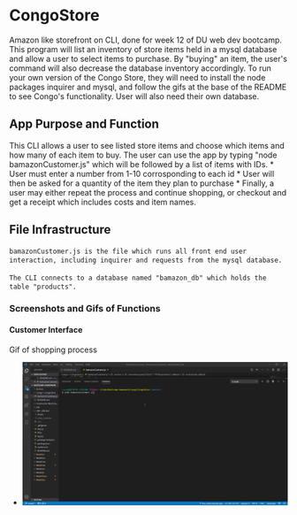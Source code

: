 # CongoStore
Amazon like storefront on CLI, done for week 12 of DU web dev bootcamp. This program will list an inventory of store items held in a mysql database and allow a user to select items to purchase. By "buying" an item, the user's command will also decrease the database inventory accordingly. To run your own version of the Congo Store, they will need to install the node packages inquirer and mysql, and follow the gifs at the base of the README to see Congo's functionality. User will also need their own database. 

## App Purpose and Function
This CLI allows a user to see listed store items and choose which items and how many of each item to buy. The user can use the app by typing 
    "node bamazonCustomer.js" which will be followed by a list of items with IDs.
    * User must enter a number from 1-10 corrosponding to each id
    * User will then be asked for a quantity of the item they plan to purchase
    * Finally, a user may either repeat the process and continue shopping, or checkout and get a receipt which includes costs and item names.

## File Infrastructure

    bamazonCustomer.js is the file which runs all front end user interaction, including inquirer and requests from the mysql database. 

    The CLI connects to a database named "bamazon_db" which holds the table "products". 

### Screenshots and Gifs of Functions

#### Customer Interface
Gif of shopping process             
* ![Gif of Customer App](https://github.com/LucasAho/CongoStore/blob/master/assets/bamazonGIF.gif)
